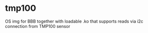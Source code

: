 # tmp100
OS img for BBB together with loadable .ko that supports reads via i2c connection from TMP100 sensor
